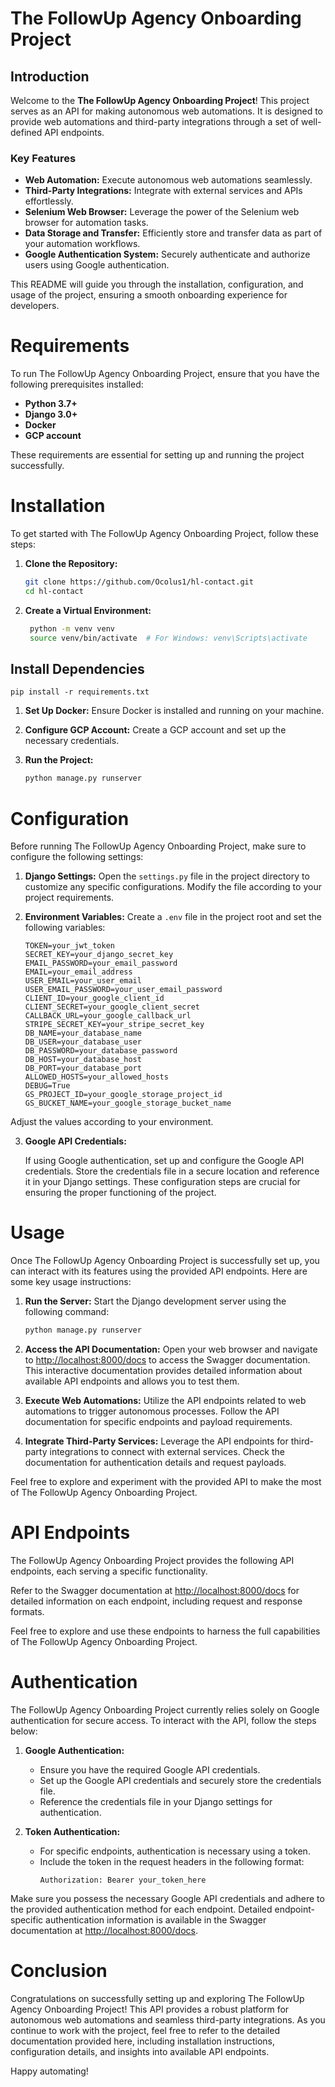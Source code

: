 # The FollowUp Agency Onboarding Project

## Introduction

Welcome to the **The FollowUp Agency Onboarding Project**! This project serves as an API for making autonomous web automations. It is designed to provide web automations and third-party integrations through a set of well-defined API endpoints.

### Key Features

- **Web Automation:** Execute autonomous web automations seamlessly.
- **Third-Party Integrations:** Integrate with external services and APIs effortlessly.
- **Selenium Web Browser:** Leverage the power of the Selenium web browser for automation tasks.
- **Data Storage and Transfer:** Efficiently store and transfer data as part of your automation workflows.
- **Google Authentication System:** Securely authenticate and authorize users using Google authentication.

This README will guide you through the installation, configuration, and usage of the project, ensuring a smooth onboarding experience for developers.

# Requirements

To run The FollowUp Agency Onboarding Project, ensure that you have the following prerequisites installed:

- **Python 3.7+**
- **Django 3.0+**
- **Docker**
- **GCP account**

These requirements are essential for setting up and running the project successfully.

# Installation

To get started with The FollowUp Agency Onboarding Project, follow these steps:

1. **Clone the Repository:**

   ```bash
   git clone https://github.com/Ocolus1/hl-contact.git
   cd hl-contact

2. **Create a Virtual Environment:**

   ```bash
    python -m venv venv
    source venv/bin/activate  # For Windows: venv\Scripts\activate

## Install Dependencies

    pip install -r requirements.txt

1. **Set Up Docker:**
   Ensure Docker is installed and running on your machine.

2. **Configure GCP Account:**
   Create a GCP account and set up the necessary credentials.

3. **Run the Project:**

   ```bash
   python manage.py runserver

# Configuration

Before running The FollowUp Agency Onboarding Project, make sure to configure the following settings:

1. **Django Settings:**
   Open the `settings.py` file in the project directory to customize any specific configurations. Modify the file according to your project requirements.

2. **Environment Variables:**
   Create a `.env` file in the project root and set the following variables:

   ```dotenv
   TOKEN=your_jwt_token
   SECRET_KEY=your_django_secret_key
   EMAIL_PASSWORD=your_email_password
   EMAIL=your_email_address
   USER_EMAIL=your_user_email
   USER_EMAIL_PASSWORD=your_user_email_password
   CLIENT_ID=your_google_client_id
   CLIENT_SECRET=your_google_client_secret
   CALLBACK_URL=your_google_callback_url
   STRIPE_SECRET_KEY=your_stripe_secret_key
   DB_NAME=your_database_name
   DB_USER=your_database_user
   DB_PASSWORD=your_database_password
   DB_HOST=your_database_host
   DB_PORT=your_database_port
   ALLOWED_HOSTS=your_allowed_hosts
   DEBUG=True
   GS_PROJECT_ID=your_google_storage_project_id
   GS_BUCKET_NAME=your_google_storage_bucket_name
Adjust the values according to your environment.

3. **Google API Credentials:**

   If using Google authentication, set up and configure the Google API credentials. Store the credentials file in a secure location and reference it in your Django settings.
These configuration steps are crucial for ensuring the proper functioning of the project.

# Usage

Once The FollowUp Agency Onboarding Project is successfully set up, you can interact with its features using the provided API endpoints. Here are some key usage instructions:

1. **Run the Server:**
   Start the Django development server using the following command:
   ```bash
   python manage.py runserver

2. **Access the API Documentation:**
Open your web browser and navigate to [http://localhost:8000/docs](http://localhost:8000/docs) to access the Swagger documentation. This interactive documentation provides detailed information about available API endpoints and allows you to test them.

3. **Execute Web Automations:**
Utilize the API endpoints related to web automations to trigger autonomous processes. Follow the API documentation for specific endpoints and payload requirements.

4. **Integrate Third-Party Services:**
Leverage the API endpoints for third-party integrations to connect with external services. Check the documentation for authentication details and request payloads.

Feel free to explore and experiment with the provided API to make the most of The FollowUp Agency Onboarding Project.

# API Endpoints

The FollowUp Agency Onboarding Project provides the following API endpoints, each serving a specific functionality.


Refer to the Swagger documentation at [http://localhost:8000/docs](http://localhost:8000/docs) for detailed information on each endpoint, including request and response formats.

Feel free to explore and use these endpoints to harness the full capabilities of The FollowUp Agency Onboarding Project.


# Authentication

The FollowUp Agency Onboarding Project currently relies solely on Google authentication for secure access. To interact with the API, follow the steps below:

1. **Google Authentication:**
   - Ensure you have the required Google API credentials.
   - Set up the Google API credentials and securely store the credentials file.
   - Reference the credentials file in your Django settings for authentication.

2. **Token Authentication:**
   - For specific endpoints, authentication is necessary using a token.
   - Include the token in the request headers in the following format:
     ```
     Authorization: Bearer your_token_here
     ```

Make sure you possess the necessary Google API credentials and adhere to the provided authentication method for each endpoint. Detailed endpoint-specific authentication information is available in the Swagger documentation at [http://localhost:8000/docs](http://localhost:8000/docs).


# Conclusion

Congratulations on successfully setting up and exploring The FollowUp Agency Onboarding Project! This API provides a robust platform for autonomous web automations and seamless third-party integrations. As you continue to work with the project, feel free to refer to the detailed documentation provided here, including installation instructions, configuration details, and insights into available API endpoints.


Happy automating!
